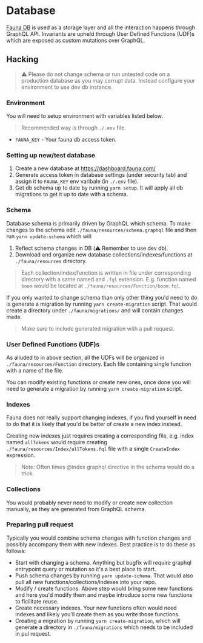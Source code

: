 # Database

[Fauna DB][] is used as a storage layer and all the interaction happens through
GraphQL API. Invariants are upheld through User Defined Functions (UDF)s which
are exposed as custom mutations over GraphQL.

## Hacking

> ⚠️ Please do not change schema or run untested code on a production database as
> you may corrupt data. Instead configure your environment to use dev db instance.

### Environment

You will need to setup environment with variables listed below.

> Recommended way is through `./.env` file.

- `FAUNA_KEY` - Your fauna db access token.

### Setting up new/test database

1. Create a new database at https://dashboard.fauna.com/
2. Generate access token in database settings (under security tab) and assign it to `FAUNA_KEY` env varibale (in `./.env` file).
3. Get db schema up to date by running `yarn setup`. It will apply all db migrations to get it up to date with a schema.

### Schema

Database schema is primarily driven by GraphQL which schema. To make changes to
the schema edit `./fauna/resources/schema.graphql` file and then run `yarn update-schema` which will:

1. Reflect schema changes in DB (⚠️ Remember to use dev db).
2. Download and organize new database collections/indexes/functions at `./fauna/resources` directory.

> Each collection/index/function is written in file under corresponding
> directory with a same named and `.fql` extension. E.g. function named `boom`
> would be located at `./fauna/resources/Function/boom.fql`.

If you only wanted to change schema than only other thing you'd need to do is
generate a migration by running `yarn create-migration` script. That would
create a directory under `./fauna/migrations/` and will contain changes made.

> Make sure to include generated migration with a pull request.

### User Defined Functions (UDF)s

As alluded to in above section, all the UDFs will be organized in
`./fauna/resources/Function` directory. Each file containing single function
with a name of the file.

You can modify existing functions or create new ones, once done you will need to
generate a migration by running `yarn create-migration` script.

### Indexes

Fauna does not really support changing indexes, if you find yourself in need to
do that it is likely that you'd be better of create a new index instead.

Creating new indexes just requires creating a corresponding file, e.g. index
named `allTokens` would require creating `./fauna/resources/Index/allTokens.fql`
file with a single `CreateIndex` expression.

> Note: Often times @index graphql directive in the schema would do a trick.

### Collections

You would probably never need to modify or create new collection manually, as
they are generated from GraphQL schema.

### Preparing pull request

Typically you would combine schema changes with function changes and possibly
accompany them with new indexes. Best practice is to do these as follows:

- Start with changing a schema. Anything but bugfix will require graphql
  entrypoint query or mutation so it's a best place to start.
- Push schema changes by running `yarn update-schema`. That would also pull all
  new functions/collections/indexes into your repo.
- Modify / create functions. Above step would bring some new functions and here
  you'd modify them and maybe introduce some new functions to ficilitate reuse.
- Create necessary indexes. Your new functions often would need indexes and
  likely you'll create them as you write those functions.
- Creating a migration by running `yarn create-migration`, which will generate a
  directory in `./fauna/migrations` which needs to be included in pul request.

[fauna-schema-migrate]: https://github.com/fauna-labs/fauna-schema-migrate
[erc-721]: https://eips.ethereum.org/EIPS/eip-721
[nft.storage]: https://nft.storage/
[eip721-subgraph]: https://thegraph.com/explorer/subgraph/nftstorage/eip721-subgraph
[fauna db]: https://fauna.com/
